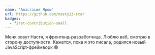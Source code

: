 ```yaml
---
name: 'Анастасия Ярош'
url: https://github.com/nasty23-star
badges:
  - first-contribution-small
---
```


Меня зовут Настя, я фронтенд-разработчица. Люблю веб, смотрю в сторону доступности. Кажется, пока я это писала, родился новый JavaScript-фреймворк 😄

